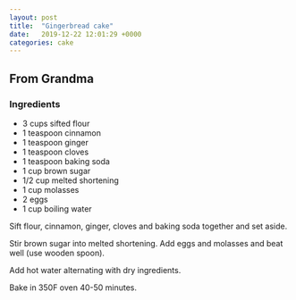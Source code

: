 ```yaml
---
layout: post
title:  "Gingerbread cake"
date:   2019-12-22 12:01:29 +0000
categories: cake
---
```


## From Grandma
### Ingredients
* 3 cups sifted flour
* 1 teaspoon cinnamon
* 1 teaspoon ginger
* 1 teaspoon cloves
* 1 teaspoon baking soda
* 1 cup brown sugar
* 1/2 cup melted shortening
* 1 cup molasses
* 2 eggs
* 1 cup boiling water


Sift flour, cinnamon, ginger, cloves and baking soda together and set aside.


Stir brown sugar into melted shortening. Add eggs and molasses and beat well (use wooden spoon).


Add hot water alternating with dry ingredients.


Bake in 350F oven 40-50 minutes.
